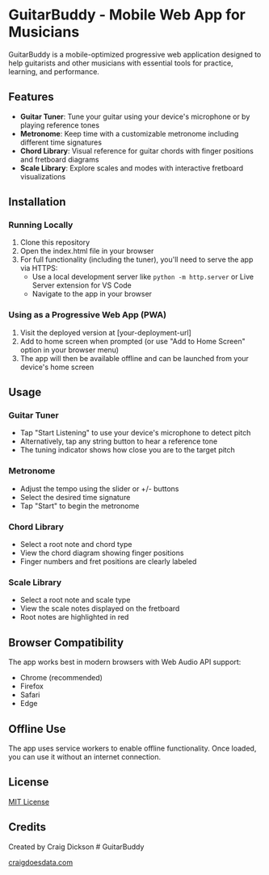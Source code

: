 # GuitarBuddy - Mobile Web App for Musicians

GuitarBuddy is a mobile-optimized progressive web application designed to help guitarists and other musicians with essential tools for practice, learning, and performance.

## Features

- **Guitar Tuner**: Tune your guitar using your device's microphone or by playing reference tones
- **Metronome**: Keep time with a customizable metronome including different time signatures
- **Chord Library**: Visual reference for guitar chords with finger positions and fretboard diagrams
- **Scale Library**: Explore scales and modes with interactive fretboard visualizations

## Installation

### Running Locally

1. Clone this repository
2. Open the index.html file in your browser
3. For full functionality (including the tuner), you'll need to serve the app via HTTPS:
   - Use a local development server like `python -m http.server` or Live Server extension for VS Code
   - Navigate to the app in your browser

### Using as a Progressive Web App (PWA)

1. Visit the deployed version at [your-deployment-url]
2. Add to home screen when prompted (or use "Add to Home Screen" option in your browser menu)
3. The app will then be available offline and can be launched from your device's home screen

## Usage

### Guitar Tuner
- Tap "Start Listening" to use your device's microphone to detect pitch
- Alternatively, tap any string button to hear a reference tone
- The tuning indicator shows how close you are to the target pitch

### Metronome
- Adjust the tempo using the slider or +/- buttons
- Select the desired time signature
- Tap "Start" to begin the metronome

### Chord Library
- Select a root note and chord type
- View the chord diagram showing finger positions
- Finger numbers and fret positions are clearly labeled

### Scale Library
- Select a root note and scale type
- View the scale notes displayed on the fretboard
- Root notes are highlighted in red

## Browser Compatibility

The app works best in modern browsers with Web Audio API support:
- Chrome (recommended)
- Firefox
- Safari
- Edge

## Offline Use

The app uses service workers to enable offline functionality. Once loaded, you can use it without an internet connection.

## License

[MIT License](LICENSE)

## Credits

Created by Craig Dickson # GuitarBuddy

[craigdoesdata.com](htts://www.craigdoesdata.com)
